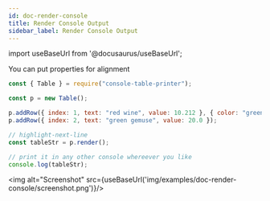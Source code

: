 ```yaml
---
id: doc-render-console
title: Render Console Output
sidebar_label: Render Console Output
---
```


import useBaseUrl from '@docusaurus/useBaseUrl';

You can put properties for alignment

```javascript
const { Table } = require("console-table-printer");

const p = new Table();

p.addRow({ index: 1, text: "red wine", value: 10.212 }, { color: "green" });
p.addRow({ index: 2, text: "green gemuse", value: 20.0 });

// highlight-next-line
const tableStr = p.render();

// print it in any other console whereever you like
console.log(tableStr);
```

<img alt="Screenshot" src={useBaseUrl('img/examples/doc-render-console/screenshot.png')}/>
